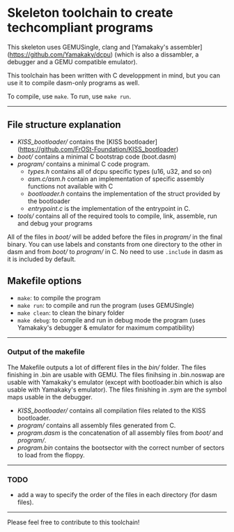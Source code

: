 # Skeleton toolchain to create techcompliant programs

This skeleton uses GEMUSingle, clang and [Yamakaky's assembler] (https://github.com/Yamakaky/dcpu) (which is also a dissambler, a debugger and a GEMU compatible emulator).

This toolchain has been written with C developpment in mind, but you can use it to compile dasm-only programs as well.

To compile, use `make`. To run, use `make run`.

---

## File structure explanation

- *KISS_bootloader/* contains the [KISS bootloader] (https://github.com/FrOSt-Foundation/KISS_bootloader)
- *boot/* contains a minimal C bootstrap code (boot.dasm)
- *program/* contains a minimal C code program.
  - *types.h* contains all of dcpu specific types (u16, u32, and so on)
  - *asm.c/asm.h* contain an implementation of specific assembly functions not available with C
  - *bootloader.h* contains the implementation of the struct provided by the bootloader
  - *entrypoint.c* is the implementation of the entrypoint in C.
- *tools/* contains all of the required tools to compile, link, assemble, run and debug your programs

All of the files in *boot/* will be added before the files in *program/* in the final binary. You can use labels and constants from one directory to the other in dasm and from *boot/* to *program/* in C. No need to use `.include` in dasm as it is included by default.

## Makefile options

- `make`: to compile the program
- `make run`: to compile and run the program (uses GEMUSingle)
- `make clean`: to clean the binary folder
- `make debug`: to compile and run in debug mode the program (uses Yamakaky's debugger & emulator for maximum compatibility)

---

### Output of the makefile

The Makefile outputs a lot of different files in the *bin/* folder.
The files finishing in .bin are usable with GEMU.
The files finihsing in .bin.noswap are usable with Yamakaky's emulator (except with bootloader.bin which is also usable with Yamakaky's emulator).
The files finishing in .sym are the symbol maps usable in the debugger.

- *KISS_bootloader/* contains all compilation files related to the KISS bootloader.
- *program/* contains all assembly files generated from C.
- *program.dasm* is the concatenation of all assembly files from *boot/* and *program/*.
- *program.bin* contains the bootsector with the correct number of sectors to load from the floppy.

---

### TODO

- add a way to specify the order of the files in each directory (for dasm files).

---

Please feel free to contribute to this toolchain!
